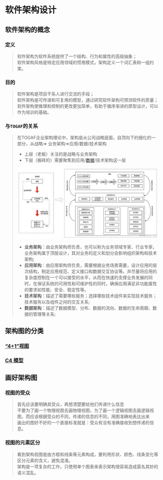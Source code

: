 # 软件架构设计

## 软件架构的概念
### 定义
> 软件架构为软件系统提供了一个结构、行为和属性的高级抽象；  
> 软件架构风格是特定应用领域的惯用模式，架构定义一个词汇表和一组约束。
### 目的
> 软件架构是项目干系人进行交流的手段；  
> 软件架构是可传递和可复用的模型，通过研究软件架构可预测软件的质量；  
> 软件架构使推理和控制的更改更加简单，有助于循序渐进的原型设计，可以作为培训的基础。
### 与`TOGAF`的关系
> 在TOGAF企业架构理论中，架构是从公司战略层面，自顶向下的细化的一部分，从战略=> 业务架构=>应用/数据/技术架构  
> - 上层（老板）关注的是战略与业务架构
> - 下层（搬砖的）需要聚焦到应用/[数据](..%2F..%2F..%2F10.big-data%2Fdata-architecture%2FREADME.md)/技术架构这一层
> 
> ![img.png](img.png)  
> 
> - **业务架构**：由业务架构师负责，也可以称为业务领域专家、行业专家，业务架构属于顶层设计，其对业务的定义和划分会影响组织架构和技术架构;
> - **应用架构**：由应用架构师负责，需要根据业务场景需要，设计应用的层次结构，制定应用规范、定义接口和数据交互协议等。并尽量将应用的复杂度控制在一个可以接受的水平，从而在快速的支撑业务发展的同时，在保证系统的可用性和可维护性的同时，确保应用满足非功能属性的要求如性能、安全、稳定性等。
> - **技术架构**：描述了需要哪些服务；选择哪些技术组件来实现技术服务；技术服务以及组件之间的交互关系;
> - **数据架构**：描述了数据模型、分布、数据的流向、数据的生命周期、数据的管理等关系;

## 架构图的分类

### [“4+1”视图](4%2B1%2FREADME.md)

### [C4 模型](c4-model%2FREADME.md)

## 画好架构图

### 视图的受众
> 首先应该要明确其受众，再想清楚要给他们传递什么信息  
> 不要为了画一个物理视图去画物理视图，为了画一个逻辑视图去画逻辑视图，而应该根据受众的不同，传递的信息的不同，用图准确地表达出来  
> 画出的图好不好的一个直接标准就是：受众有没有准确接收到想传递的信息。

### 视图的元素区分
> 看到架构视图是由方框和线条等元素构成，要利用形状、颜色、线条变化等区分元素的含义，避免混淆。  
> 架构是一项复杂的工作，只使用单个图表来表示架构很容易造成莫名其妙的语义混乱。
